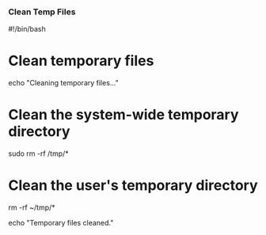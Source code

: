 ### Clean Temp Files


#!/bin/bash

# Clean temporary files
echo "Cleaning temporary files..."

# Clean the system-wide temporary directory
sudo rm -rf /tmp/*

# Clean the user's temporary directory
rm -rf ~/tmp/*

echo "Temporary files cleaned."


<br>


